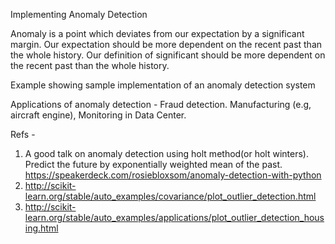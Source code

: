 Implementing Anomaly Detection

Anomaly is a point which deviates from our expectation by a significant margin. Our expectation should be more dependent on the recent past than the whole history. Our definition of significant should be more dependent on the recent past than the whole history. 

Example showing sample implementation of an anomaly detection system

Applications of anomaly detection - Fraud detection. Manufacturing (e.g, aircraft engine), Monitoring in Data Center.



Refs -
1. A good talk on anomaly detection using holt method(or holt winters). Predict the future by exponentially weighted mean of the past. https://speakerdeck.com/rosiebloxsom/anomaly-detection-with-python
2. http://scikit-learn.org/stable/auto_examples/covariance/plot_outlier_detection.html
3. http://scikit-learn.org/stable/auto_examples/applications/plot_outlier_detection_housing.html
